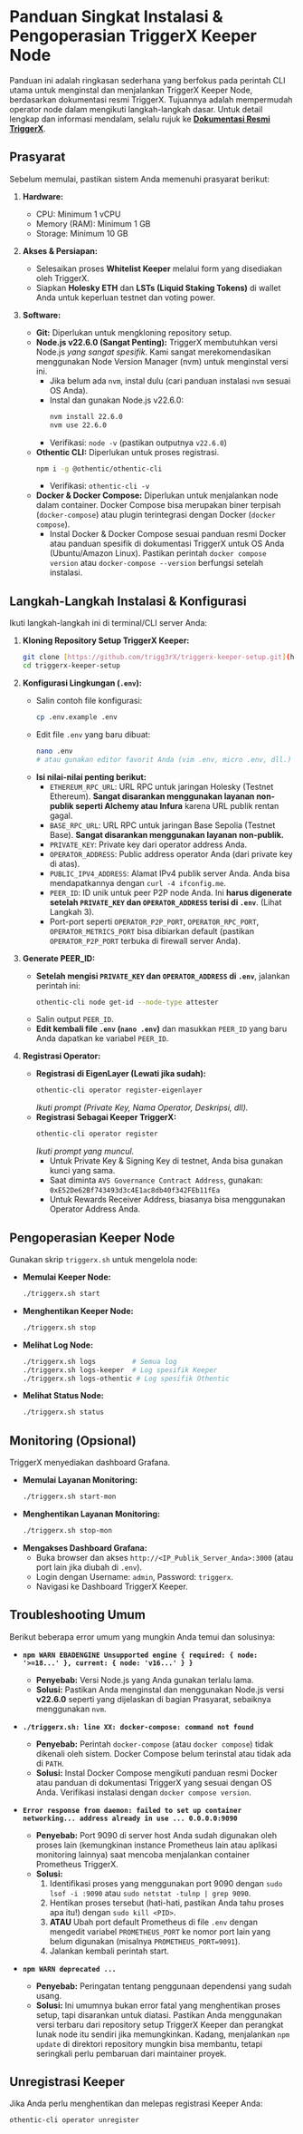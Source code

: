 # Panduan Singkat Instalasi & Pengoperasian TriggerX Keeper Node

Panduan ini adalah ringkasan sederhana yang berfokus pada perintah CLI utama untuk menginstal dan menjalankan TriggerX Keeper Node, berdasarkan dokumentasi resmi TriggerX. Tujuannya adalah mempermudah operator node dalam mengikuti langkah-langkah dasar. Untuk detail lengkap dan informasi mendalam, selalu rujuk ke **[Dokumentasi Resmi TriggerX](Link_Dokumentasi_Asli_Anda_Disini)**.

## Prasyarat

Sebelum memulai, pastikan sistem Anda memenuhi prasyarat berikut:

1.  **Hardware:**
    * CPU: Minimum 1 vCPU
    * Memory (RAM): Minimum 1 GB
    * Storage: Minimum 10 GB

2.  **Akses & Persiapan:**
    * Selesaikan proses **Whitelist Keeper** melalui form yang disediakan oleh TriggerX.
    * Siapkan **Holesky ETH** dan **LSTs (Liquid Staking Tokens)** di wallet Anda untuk keperluan testnet dan voting power.

3.  **Software:**
    * **Git:** Diperlukan untuk mengkloning repository setup.
    * **Node.js v22.6.0 (Sangat Penting):** TriggerX membutuhkan versi Node.js *yang sangat spesifik*. Kami sangat merekomendasikan menggunakan Node Version Manager (nvm) untuk menginstal versi ini.
        * Jika belum ada `nvm`, instal dulu (cari panduan instalasi `nvm` sesuai OS Anda).
        * Instal dan gunakan Node.js v22.6.0:
            ```bash
            nvm install 22.6.0
            nvm use 22.6.0
            ```
        * Verifikasi: `node -v` (pastikan outputnya `v22.6.0`)
    * **Othentic CLI:** Diperlukan untuk proses registrasi.
        ```bash
        npm i -g @othentic/othentic-cli
        ```
        * Verifikasi: `othentic-cli -v`
    * **Docker & Docker Compose:** Diperlukan untuk menjalankan node dalam container. Docker Compose bisa merupakan biner terpisah (`docker-compose`) atau plugin terintegrasi dengan Docker (`docker compose`).
        * Instal Docker & Docker Compose sesuai panduan resmi Docker atau panduan spesifik di dokumentasi TriggerX untuk OS Anda (Ubuntu/Amazon Linux). Pastikan perintah `docker compose version` atau `docker-compose --version` berfungsi setelah instalasi.

## Langkah-Langkah Instalasi & Konfigurasi

Ikuti langkah-langkah ini di terminal/CLI server Anda:

1.  **Kloning Repository Setup TriggerX Keeper:**
    ```bash
    git clone [https://github.com/trigg3rX/triggerx-keeper-setup.git](https://github.com/trigg3rX/triggerx-keeper-setup.git)
    cd triggerx-keeper-setup
    ```

2.  **Konfigurasi Lingkungan (`.env`):**
    * Salin contoh file konfigurasi:
        ```bash
        cp .env.example .env
        ```
    * Edit file `.env` yang baru dibuat:
        ```bash
        nano .env
        # atau gunakan editor favorit Anda (vim .env, micro .env, dll.)
        ```
    * **Isi nilai-nilai penting berikut:**
        * `ETHEREUM_RPC_URL`: URL RPC untuk jaringan Holesky (Testnet Ethereum). **Sangat disarankan menggunakan layanan non-publik seperti Alchemy atau Infura** karena URL publik rentan gagal.
        * `BASE_RPC_URL`: URL RPC untuk jaringan Base Sepolia (Testnet Base). **Sangat disarankan menggunakan layanan non-publik.**
        * `PRIVATE_KEY`: Private key dari operator address Anda.
        * `OPERATOR_ADDRESS`: Public address operator Anda (dari private key di atas).
        * `PUBLIC_IPV4_ADDRESS`: Alamat IPv4 publik server Anda. Anda bisa mendapatkannya dengan `curl -4 ifconfig.me`.
        * `PEER_ID`: ID unik untuk peer P2P node Anda. Ini **harus digenerate setelah `PRIVATE_KEY` dan `OPERATOR_ADDRESS` terisi di `.env`**. (Lihat Langkah 3).
        * Port-port seperti `OPERATOR_P2P_PORT`, `OPERATOR_RPC_PORT`, `OPERATOR_METRICS_PORT` bisa dibiarkan default (pastikan `OPERATOR_P2P_PORT` terbuka di firewall server Anda).

3.  **Generate PEER_ID:**
    * **Setelah mengisi `PRIVATE_KEY` dan `OPERATOR_ADDRESS` di `.env`**, jalankan perintah ini:
        ```bash
        othentic-cli node get-id --node-type attester
        ```
    * Salin output `PEER_ID`.
    * **Edit kembali file `.env` (`nano .env`)** dan masukkan `PEER_ID` yang baru Anda dapatkan ke variabel `PEER_ID`.

4.  **Registrasi Operator:**
    * **Registrasi di EigenLayer (Lewati jika sudah):**
        ```bash
        othentic-cli operator register-eigenlayer
        ```
        *Ikuti prompt (Private Key, Nama Operator, Deskripsi, dll).*
    * **Registrasi Sebagai Keeper TriggerX:**
        ```bash
        othentic-cli operator register
        ```
        *Ikuti prompt yang muncul.*
        * Untuk Private Key & Signing Key di testnet, Anda bisa gunakan kunci yang sama.
        * Saat diminta `AVS Governance Contract Address`, gunakan: `0xE52De62Bf743493d3c4E1ac8db40f342FEb11fEa`
        * Untuk Rewards Receiver Address, biasanya bisa menggunakan Operator Address Anda.

## Pengoperasian Keeper Node

Gunakan skrip `triggerx.sh` untuk mengelola node:

* **Memulai Keeper Node:**
    ```bash
    ./triggerx.sh start
    ```
* **Menghentikan Keeper Node:**
    ```bash
    ./triggerx.sh stop
    ```
* **Melihat Log Node:**
    ```bash
    ./triggerx.sh logs         # Semua log
    ./triggerx.sh logs-keeper  # Log spesifik Keeper
    ./triggerx.sh logs-othentic # Log spesifik Othentic
    ```
* **Melihat Status Node:**
    ```bash
    ./triggerx.sh status
    ```

## Monitoring (Opsional)

TriggerX menyediakan dashboard Grafana.

* **Memulai Layanan Monitoring:**
    ```bash
    ./triggerx.sh start-mon
    ```
* **Menghentikan Layanan Monitoring:**
    ```bash
    ./triggerx.sh stop-mon
    ```
* **Mengakses Dashboard Grafana:**
    * Buka browser dan akses `http://<IP_Publik_Server_Anda>:3000` (atau port lain jika diubah di `.env`).
    * Login dengan Username: `admin`, Password: `triggerx`.
    * Navigasi ke Dashboard TriggerX Keeper.

## Troubleshooting Umum

Berikut beberapa error umum yang mungkin Anda temui dan solusinya:

* **`npm WARN EBADENGINE Unsupported engine { required: { node: '>=18...' }, current: { node: 'v16...' } }`**
    * **Penyebab:** Versi Node.js yang Anda gunakan terlalu lama.
    * **Solusi:** Pastikan Anda menginstal dan menggunakan Node.js versi **v22.6.0** seperti yang dijelaskan di bagian Prasyarat, sebaiknya menggunakan `nvm`.

* **`./triggerx.sh: line XX: docker-compose: command not found`**
    * **Penyebab:** Perintah `docker-compose` (atau `docker compose`) tidak dikenali oleh sistem. Docker Compose belum terinstal atau tidak ada di `PATH`.
    * **Solusi:** Instal Docker Compose mengikuti panduan resmi Docker atau panduan di dokumentasi TriggerX yang sesuai dengan OS Anda. Verifikasi instalasi dengan `docker compose version`.

* **`Error response from daemon: failed to set up container networking... address already in use ... 0.0.0.0:9090`**
    * **Penyebab:** Port 9090 di server host Anda sudah digunakan oleh proses lain (kemungkinan instance Prometheus lain atau aplikasi monitoring lainnya) saat mencoba menjalankan container Prometheus TriggerX.
    * **Solusi:**
        1.  Identifikasi proses yang menggunakan port 9090 dengan `sudo lsof -i :9090` atau `sudo netstat -tulnp | grep 9090`.
        2.  Hentikan proses tersebut (hati-hati, pastikan Anda tahu proses apa itu!) dengan `sudo kill <PID>`.
        3.  **ATAU** Ubah port default Prometheus di file `.env` dengan mengedit variabel `PROMETHEUS_PORT` ke nomor port lain yang belum digunakan (misalnya `PROMETHEUS_PORT=9091`).
        4.  Jalankan kembali perintah start.

* **`npm WARN deprecated ...`**
    * **Penyebab:** Peringatan tentang penggunaan dependensi yang sudah usang.
    * **Solusi:** Ini umumnya bukan error fatal yang menghentikan proses setup, tapi disarankan untuk diatasi. Pastikan Anda menggunakan versi terbaru dari repository setup TriggerX Keeper dan perangkat lunak node itu sendiri jika memungkinkan. Kadang, menjalankan `npm update` di direktori repository mungkin bisa membantu, tetapi seringkali perlu pembaruan dari maintainer proyek.

## Unregistrasi Keeper

Jika Anda perlu menghentikan dan melepas registrasi Keeper Anda:

```bash
othentic-cli operator unregister
